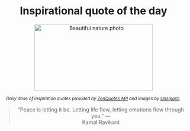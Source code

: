 
<div align="center">

# Inspirational quote of the day

<img src="./data/photo.jpeg" alt="Beautiful nature photo" width="320" height="180">

<sub><i>Daily dose of inspiration quotes provided by [ZenQuotes API](https://zenquotes.io/) and images by [Unsplash](https://unsplash.com/).</i></sub>


<blockquote>&ldquo;Peace is letting it be. Letting life flow, letting emotions flow through you.&rdquo; &mdash; <footer>Kamal Ravikant</footer></blockquote>

</div>

